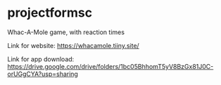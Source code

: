 # projectformsc
Whac-A-Mole game, with reaction times


Link for website: https://whacamole.tiiny.site/

Link for app download: https://drive.google.com/drive/folders/1bc05BhhomT5yV8BzGx81J0C-orUGgCYA?usp=sharing
